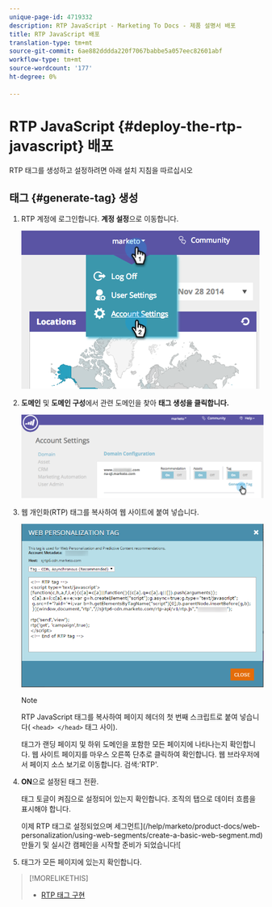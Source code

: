 ```yaml
---
unique-page-id: 4719332
description: RTP JavaScript - Marketing To Docs - 제품 설명서 배포
title: RTP JavaScript 배포
translation-type: tm+mt
source-git-commit: 6ae882dddda220f7067babbe5a057eec82601abf
workflow-type: tm+mt
source-wordcount: '177'
ht-degree: 0%

---
```



# RTP JavaScript {#deploy-the-rtp-javascript} 배포

RTP 태그를 생성하고 설정하려면 아래 설치 지침을 따르십시오

## 태그 {#generate-tag} 생성

1. RTP 계정에 로그인합니다. **계정 설정**&#x200B;으로 이동합니다.

   ![](assets/image2014-12-1-23-3a3-3a12.png)

1. **도메인** 및 **도메인 구성**&#x200B;에서 관련 도메인을 찾아 **태그 생성을 클릭합니다.**

   ![](assets/image2014-12-1-23-3a5-3a35.png)

1. 웹 개인화(RTP) 태그를 복사하여 웹 사이트에 붙여 넣습니다.

   ![](assets/web-personalization-tag.png)

   >[!NOTE]
   >
   >RTP JavaScript 태그를 복사하여 페이지 헤더의 첫 번째 스크립트로 붙여 넣습니다( `<head> </head>` 태그 사이).

   태그가 랜딩 페이지 및 하위 도메인을 포함한 모든 페이지에 나타나는지 확인합니다. 웹 사이트 페이지를 마우스 오른쪽 단추로 클릭하여 확인합니다. 웹 브라우저에서 페이지 소스 보기로 이동합니다. 검색:&#39;RTP&#39;.

1. **ON**&#x200B;으로 설정된 태그 전환.

   태그 토글이 켜짐으로 설정되어 있는지 확인합니다. 조직의 탭으로 데이터 흐름을 표시해야 합니다.

   이제 RTP 태그로 설정되었으며 세그먼트](/help/marketo/product-docs/web-personalization/using-web-segments/create-a-basic-web-segment.md) 만들기 및 실시간 캠페인을 시작할 준비가 되었습니다![

1. 태그가 모든 페이지에 있는지 확인합니다.

>[!MORELIKETHIS]
>
>* [RTP 태그 구현](https://docs.marketo.com/display/docs/rtp+tag+implementation)


